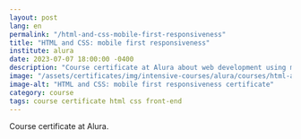 ```yaml
---
layout: post
lang: en
permalink: "/html-and-css-mobile-first-responsiveness"
title: "HTML and CSS: mobile first responsiveness"
institute: alura
date: 2023-07-07 18:00:00 -0400
description: "Course certificate at Alura about web development using mobile first responsiveness with HTML and CSS."
image: "/assets/certificates/img/intensive-courses/alura/courses/html-and-css-mobile-first-responsiveness/front-en.jpg"
image-alt: "HTML and CSS: mobile first responsiveness certificate"
category: course
tags: course certificate html css front-end
---
```


Course certificate at Alura.
